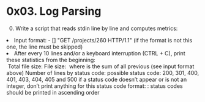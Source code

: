 <h1>0x03. Log Parsing</h1>

0. Write a script that reads stdin line by line and computes metrics:

<li>Input format: <IP Address> - [<date>] "GET /projects/260 HTTP/1.1" <status code> <file size> (if the format is not this one, the line must be skipped)</li>
<li>After every 10 lines and/or a keyboard interruption (CTRL + C), print these statistics from the beginning:</li>
&nbsp;Total file size: File size: <total size>
&nbsp;where <total size> is the sum of all previous <file size> (see input format above)
	Number of lines by status code:
		possible status code: 200, 301, 400, 401, 403, 404, 405 and 500
		if a status code doesn’t appear or is not an integer, don’t print anything for this status code
		format: <status code>: <number>
		status codes should be printed in ascending order
